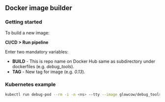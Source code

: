 ## Docker image builder

### Getting started
To build a new image:

**CI/CD > Run pipeline**

Enter two mandatory variables:

* **BUILD** - This is repo name on Docker Hub same as subdirectory under dockerfiles (e.g. *debug_tools*).
* **TAG** - New tag for image (e.g. *0.13*).

### Kubernetes example
```bash
kubectl run debug-pod --rm -i -n <ns> --tty --image glowcow/debug_tools:0.13 -- /bin/bash
```
